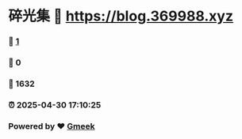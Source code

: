 # 碎光集 :link: https://blog.369988.xyz 
### :page_facing_up: [1](https://blog.369988.xyz/tag.html) 
### :speech_balloon: 0 
### :hibiscus: 1632 
### :alarm_clock: 2025-04-30 17:10:25 
### Powered by :heart: [Gmeek](https://github.com/Meekdai/Gmeek)
